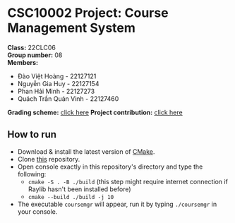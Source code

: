 # **CSC10002 Project: Course Management System**

**Class:** 22CLC06  
**Group number:** 08  
**Members:**

* Đào Việt Hoàng - 22127121
* Nguyễn Gia Huy - 22127154
* Phan Hải Minh - 22127273
* Quách Trần Quán Vinh - 22127460

**Grading scheme:** [click here](https://docs.google.com/spreadsheets/d/1s5OEkUdJzRBqYWLrOw1l1DQr69GF9VySEnOWnnZjz9M/edit#gid=0)
**Project contribution:** [click here](https://docs.google.com/spreadsheets/d/18E4Wq1M6wVrhHKGyBCb0RZhd_UIMp2ezDnBMnfwRFbQ/edit#gid=1781385760)

## **How to run**

* Download & install the latest version of [CMake](https://cmake.org/download/).
* Clone [this](https://github.com/hydroshiba/CSC10002-Course-Management) repository.
* Open console exactly in this repository's directory and type the following:
    * `cmake -S . -B ./build` (this step might require internet connection if Raylib hasn't been installed before)
    * `cmake --build ./build -j 10`
* The executable `coursemgr` will appear, run it by typing `./coursemgr` in your console.

